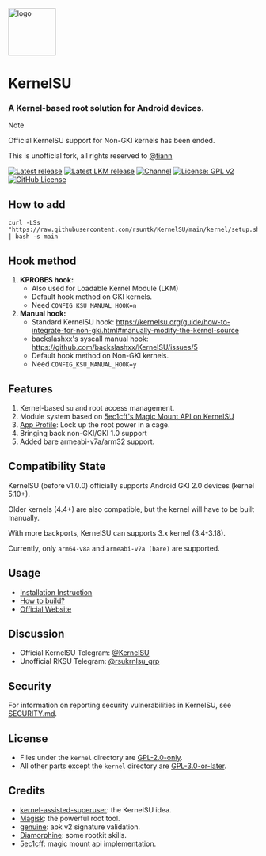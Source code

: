 <img src="https://kernelsu.org/logo.png" style="width: 96px;" alt="logo">

# KernelSU

### A Kernel-based root solution for Android devices.

> [!NOTE]
> Official KernelSU support for Non-GKI kernels has been ended.
> 
> This is unofficial fork, all rights reserved to [@tiann](https://github.com/tiann)

[![Latest release](https://img.shields.io/github/v/release/rsuntk/KernelSU?label=Release&logo=github)](https://github.com/rsuntk/KernelSU/releases/latest)
[![Latest LKM release](https://img.shields.io/github/v/release/rsuntk/ksu-lkm?label=Release&logo=github)](https://github.com/rsuntk/ksu-lkm/releases/latest)
[![Channel](https://img.shields.io/badge/Follow-Telegram-blue.svg?logo=telegram)](https://t.me/rsukrnlsu)
[![License: GPL v2](https://img.shields.io/badge/License-GPL%20v2-orange.svg?logo=gnu)](https://www.gnu.org/licenses/old-licenses/gpl-2.0.en.html)
[![GitHub License](https://img.shields.io/github/license/tiann/KernelSU?logo=gnu)](/LICENSE)

## How to add
```
curl -LSs "https://raw.githubusercontent.com/rsuntk/KernelSU/main/kernel/setup.sh" | bash -s main
```

## Hook method

1. **KPROBES hook:**
    - Also used for Loadable Kernel Module (LKM)
    - Default hook method on GKI kernels.
    - Need `CONFIG_KSU_MANUAL_HOOK=n`
2. **Manual hook:**
    - Standard KernelSU hook: https://kernelsu.org/guide/how-to-integrate-for-non-gki.html#manually-modify-the-kernel-source
    - backslashxx's syscall manual hook: https://github.com/backslashxx/KernelSU/issues/5
    - Default hook method on Non-GKI kernels.
    - Need `CONFIG_KSU_MANUAL_HOOK=y`

## Features

1. Kernel-based `su` and root access management.
2. Module system based on [5ec1cff's Magic Mount API on KernelSU](https://github.com/5ec1cff/KernelSU)
3. [App Profile](https://kernelsu.org/guide/app-profile.html): Lock up the root power in a cage.
4. Bringing back non-GKI/GKI 1.0 support
5. Added bare armeabi-v7a/arm32 support.

## Compatibility State

KernelSU (before v1.0.0) officially supports Android GKI 2.0 devices (kernel 5.10+).

Older kernels (4.4+) are also compatible, but the kernel will have to be built manually.

With more backports, KernelSU can supports 3.x kernel (3.4-3.18).

Currently, only `arm64-v8a` and `armeabi-v7a (bare)` are supported.

## Usage

- [Installation Instruction](https://kernelsu.org/guide/installation.html)
- [How to build?](https://kernelsu.org/guide/how-to-build.html)
- [Official Website](https://kernelsu.org/)

## Discussion

- Official KernelSU Telegram: [@KernelSU](https://t.me/KernelSU)
- Unofficial RKSU Telegram: [@rsukrnlsu_grp](https://t.me/rsukrnlsu_grp)

## Security

For information on reporting security vulnerabilities in KernelSU, see [SECURITY.md](/SECURITY.md).

## License

- Files under the `kernel` directory are [GPL-2.0-only](https://www.gnu.org/licenses/old-licenses/gpl-2.0.en.html).
- All other parts except the `kernel` directory are [GPL-3.0-or-later](https://www.gnu.org/licenses/gpl-3.0.html).

## Credits

- [kernel-assisted-superuser](https://git.zx2c4.com/kernel-assisted-superuser/about/): the KernelSU idea.
- [Magisk](https://github.com/topjohnwu/Magisk): the powerful root tool.
- [genuine](https://github.com/brevent/genuine/): apk v2 signature validation.
- [Diamorphine](https://github.com/m0nad/Diamorphine): some rootkit skills.
- [5ec1cff](https://github.com/5ec1cff): magic mount api implementation.
